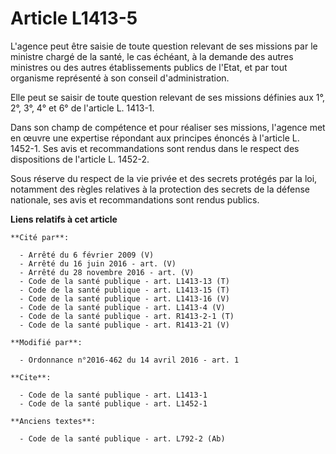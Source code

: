 # Article L1413-5

L'agence peut être saisie de toute question relevant de ses missions par le ministre chargé de la santé, le cas échéant, à la
demande des autres ministres ou des autres établissements publics de l'Etat, et par tout organisme représenté à son conseil
d'administration. 

Elle peut se saisir de toute question relevant de ses missions définies aux 1°, 2°, 3°, 4° et 6° de l'article L. 1413-1. 

Dans son champ de compétence et pour réaliser ses missions, l'agence met en œuvre une expertise répondant aux principes
énoncés à l'article L. 1452-1. Ses avis et recommandations sont rendus dans le respect des dispositions de l'article L.
1452-2. 

Sous réserve du respect de la vie privée et des secrets protégés par la loi, notamment des règles relatives à la protection
des secrets de la défense nationale, ses avis et recommandations sont rendus publics.

**Liens relatifs à cet article**

	**Cité par**:

	  - Arrêté du 6 février 2009 (V)
	  - Arrêté du 16 juin 2016 - art. (V)
	  - Arrêté du 28 novembre 2016 - art. (V)
	  - Code de la santé publique - art. L1413-13 (T)
	  - Code de la santé publique - art. L1413-15 (T)
	  - Code de la santé publique - art. L1413-16 (V)
	  - Code de la santé publique - art. L1413-4 (V)
	  - Code de la santé publique - art. R1413-2-1 (T)
	  - Code de la santé publique - art. R1413-21 (V)

	**Modifié par**:

	  - Ordonnance n°2016-462 du 14 avril 2016 - art. 1

	**Cite**:

	  - Code de la santé publique - art. L1413-1
	  - Code de la santé publique - art. L1452-1

	**Anciens textes**:

	  - Code de la santé publique - art. L792-2 (Ab)
